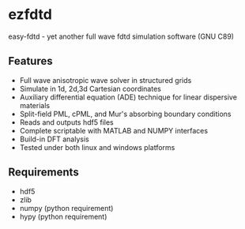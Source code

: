 ezfdtd
======

easy-fdtd - yet another full wave fdtd simulation software (GNU C89)

Features
------
- Full wave anisotropic wave solver in structured grids
- Simulate in 1d, 2d,3d Cartesian coordinates
- Auxiliary differential equation (ADE) technique for linear dispersive materials
- Split-field PML, cPML, and Mur's absorbing boundary conditions
- Reads and outputs hdf5 files
- Complete scriptable with MATLAB and NUMPY interfaces
- Build-in DFT analysis
- Tested under both linux and windows platforms

Requirements
------
- hdf5
- zlib
- numpy (python requirement)
- hypy (python requirement)
